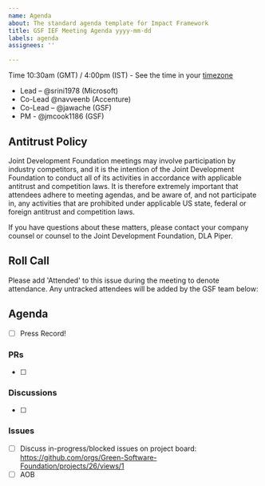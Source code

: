 ```yaml
---
name: Agenda
about: The standard agenda template for Impact Framework
title: GSF IEF Meeting Agenda yyyy-mm-dd
labels: agenda
assignees: ''

---
```


Time 10:30am (GMT) / 4:00pm (IST) - See the time in your [timezone](https://everytimezone.com/s/e7e219dd)

- Lead – @srini1978 (Microsoft)
- Co-Lead @navveenb (Accenture)
- Co-Lead – @jawache (GSF)
- PM - @jmcook1186 (GSF)

## Antitrust Policy
Joint Development Foundation meetings may involve participation by industry competitors, and it is the intention of the Joint Development Foundation to conduct all of its activities in accordance with applicable antitrust and competition laws. It is therefore extremely important that attendees adhere to meeting agendas, and be aware of, and not participate in, any activities that are prohibited under applicable US state, federal or foreign antitrust and competition laws.

If you have questions about these matters, please contact your company counsel or counsel to the Joint Development Foundation, DLA Piper.

## Roll Call
Please add 'Attended' to this issue during the meeting to denote attendance.
Any untracked attendees will be added by the GSF team below:

## Agenda
- [ ] Press Record!

### PRs
- [ ] 

### Discussions
- [ ] 

### Issues
- [ ] Discuss in-progress/blocked issues on project board: https://github.com/orgs/Green-Software-Foundation/projects/26/views/1
- [ ] AOB
